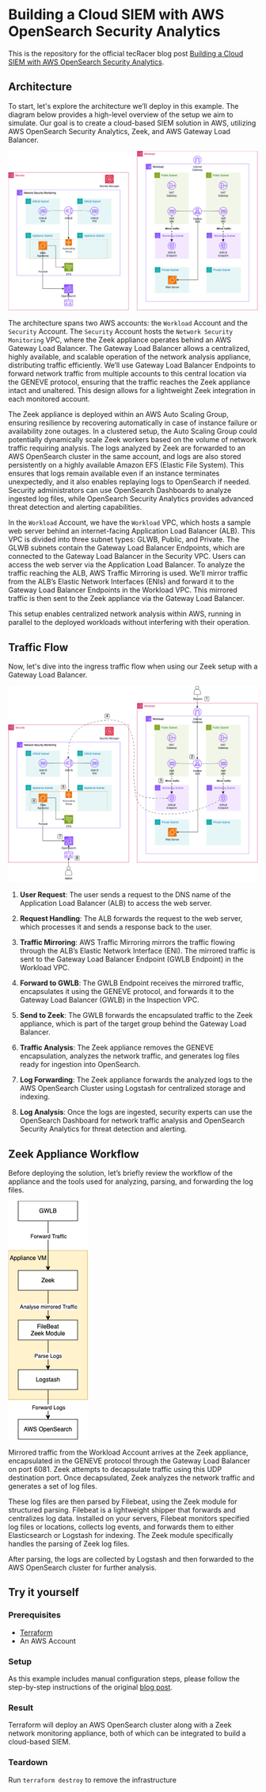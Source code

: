 # Building a Cloud SIEM with AWS OpenSearch Security Analytics

This is the repository for the official tecRacer blog post [Building a Cloud SIEM with AWS OpenSearch Security Analytics](https://www.tecracer.com/blog/2024/09/building-a-cloud-siem-with-aws-opensearch-security-analytics.html).

## Architecture

To start, let's explore the architecture we’ll deploy in this example. The diagram below provides a high-level overview of the setup we aim to simulate. Our goal is to create a cloud-based SIEM solution in AWS, utilizing AWS OpenSearch Security Analytics, Zeek, and AWS Gateway Load Balancer.

![Architecture](media/architecture.png)

The architecture spans two AWS accounts: the `Workload` Account and the `Security` Account. The `Security` Account hosts the `Network Security Monitoring` VPC, where the Zeek appliance operates behind an AWS Gateway Load Balancer. The Gateway Load Balancer allows a centralized, highly available, and scalable operation of the network analysis appliance, distributing traffic efficiently. We’ll use Gateway Load Balancer Endpoints to forward network traffic from multiple accounts to this central location via the GENEVE protocol, ensuring that the traffic reaches the Zeek appliance intact and unaltered. This design allows for a lightweight Zeek integration in each monitored account.

The Zeek appliance is deployed within an AWS Auto Scaling Group, ensuring resilience by recovering automatically in case of instance failure or availability zone outages. In a clustered setup, the Auto Scaling Group could potentially dynamically scale Zeek workers based on the volume of network traffic requiring analysis. The logs analyzed by Zeek are forwarded to an AWS OpenSearch cluster in the same account, and logs are also stored persistently on a highly available Amazon EFS (Elastic File System). This ensures that logs remain available even if an instance terminates unexpectedly, and it also enables replaying logs to OpenSearch if needed. Security administrators can use OpenSearch Dashboards to analyze ingested log files, while OpenSearch Security Analytics provides advanced threat detection and alerting capabilities.

In the `Workload` Account, we have the `Workload` VPC, which hosts a sample web server behind an internet-facing Application Load Balancer (ALB). This VPC is divided into three subnet types: GLWB, Public, and Private. The GLWB subnets contain the Gateway Load Balancer Endpoints, which are connected to the Gateway Load Balancer in the Security VPC. Users can access the web server via the Application Load Balancer. To analyze the traffic reaching the ALB, AWS Traffic Mirroring is used. We’ll mirror traffic from the ALB’s Elastic Network Interfaces (ENIs) and forward it to the Gateway Load Balancer Endpoints in the Workload VPC. This mirrored traffic is then sent to the Zeek appliance via the Gateway Load Balancer.

This setup enables centralized network analysis within AWS, running in parallel to the deployed workloads without interfering with their operation.

## Traffic Flow

Now, let's dive into the ingress traffic flow when using our Zeek setup with a Gateway Load Balancer.

![Traffic Flow](media/traffic-flow.png)

1. **User Request**: The user sends a request to the DNS name of the Application Load Balancer (ALB) to access the web server.

2. **Request Handling**: The ALB forwards the request to the web server, which processes it and sends a response back to the user.

3. **Traffic Mirroring**: AWS Traffic Mirroring mirrors the traffic flowing through the ALB’s Elastic Network Interface (ENI). The mirrored traffic is sent to the Gateway Load Balancer Endpoint (GWLB Endpoint) in the Workload VPC.

4. **Forward to GWLB**: The GWLB Endpoint receives the mirrored traffic, encapsulates it using the GENEVE protocol, and forwards it to the Gateway Load Balancer (GWLB) in the Inspection VPC.

5. **Send to Zeek**: The GWLB forwards the encapsulated traffic to the Zeek appliance, which is part of the target group behind the Gateway Load Balancer.

6. **Traffic Analysis**: The Zeek appliance removes the GENEVE encapsulation, analyzes the network traffic, and generates log files ready for ingestion into OpenSearch.

7. **Log Forwarding**: The Zeek appliance forwards the analyzed logs to the AWS OpenSearch Cluster using Logstash for centralized storage and indexing.

8. **Log Analysis**: Once the logs are ingested, security experts can use the OpenSearch Dashboard for network traffic analysis and OpenSearch Security Analytics for threat detection and alerting.

## Zeek Appliance Workflow

Before deploying the solution, let’s briefly review the workflow of the appliance and the tools used for analyzing, parsing, and forwarding the log files.

![Zeek Workflow](media/zeek-workflow.png)

Mirrored traffic from the Workload Account arrives at the Zeek appliance, encapsulated in the GENEVE protocol through the Gateway Load Balancer on port 6081. Zeek attempts to decapsulate traffic using this UDP destination port. Once decapsulated, Zeek analyzes the network traffic and generates a set of log files.

These log files are then parsed by Filebeat, using the Zeek module for structured parsing. Filebeat is a lightweight shipper that forwards and centralizes log data. Installed on your servers, Filebeat monitors specified log files or locations, collects log events, and forwards them to either Elasticsearch or Logstash for indexing. The Zeek module specifically handles the parsing of Zeek log files.

After parsing, the logs are collected by Logstash and then forwarded to the AWS OpenSearch cluster for further analysis.

## Try it yourself

### Prerequisites

- [Terraform](https://developer.hashicorp.com/terraform/downloads)
- An AWS Account

### Setup

As this example includes manual configuration steps, please follow the step-by-step instructions of the original [blog post](https://www.tecracer.com/blog/2024/09/building-a-cloud-siem-with-aws-opensearch-security-analytics.html).

### Result

Terraform will deploy an AWS OpenSearch cluster along with a Zeek network monitoring appliance, both of which can be integrated to build a cloud-based SIEM.

### Teardown

Run `terraform destroy` to remove the infrastructure
